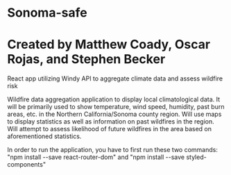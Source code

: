 # Sonoma-safe
# Created by Matthew Coady, Oscar Rojas, and Stephen Becker
React app utilizing Windy API to aggregate climate data and assess wildfire risk


Wildfire data aggregation application to display local climatological data. It will be primarily used to show temperature, wind speed, humidity, past burn areas, etc. in the Northern California/Sonoma county region. Will use maps to display statistics as well as information on past wildfires in the region. Will attempt to assess likelihood of future wildfires in the area based on aforementioned statistics.




In order to run the application, you have to first run these two commands: "npm install --save react-router-dom" and "npm install --save styled-components"